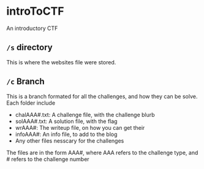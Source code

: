 # introToCTF
An introductory CTF

## `/s` directory

This is where the websites file were stored.

## `/c` Branch

This is a branch formated for all the challenges, and how they can be solve. Each folder include
- chalAAA#.txt: A challenge file, with the challenge blurb
- solAAA#.txt: A solution file, with the flag
- wrAAA#: The writeup file, on how you can get their
- infoAAA#: An info file, to add to the blog
- Any other files nesscary for the challenges

The files are in the form AAA#, where AAA refers to the challenge type, and # refers to the challenge number